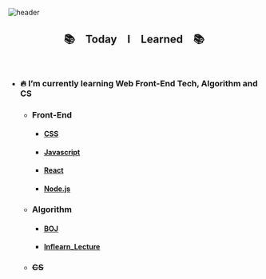 ![header](https://capsule-render.vercel.app/api?type=waving&color=DDD5FC&height=170&section=header&text=Jaharim&fontColor=ffffff&fontSize=40)

<h2 align="center">📚　Today　I　Learned　📚</h2>

<br/>

- ### 🔥 I’m currently learning Web Front-End Tech, Algorithm and CS

  - ### Front-End

    - #### [CSS](https://github.com/Jaharim/TIL/tree/master/Front-End/CSS)
    - #### [Javascript](https://github.com/Jaharim/TIL/tree/master/Front-End/Javascript)
    - #### [React](https://github.com/Jaharim/TIL/tree/master/Front-End/React)
    - #### [Node.js](https://github.com/Jaharim/TIL/tree/master/Front-End/Node.js)

  - ### Algorithm

    - #### [BOJ](https://github.com/Jaharim/TIL/tree/master/Algorithm/BOJ)
    - #### [Inflearn_Lecture](https://github.com/Jaharim/TIL/tree/master/Algorithm/Inflearn_lecture)

  - ### ~~CS~~
